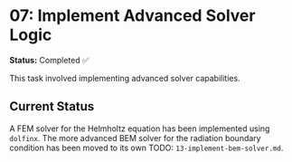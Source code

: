 # 07: Implement Advanced Solver Logic

**Status:** Completed ✅

This task involved implementing advanced solver capabilities.

## Current Status

A FEM solver for the Helmholtz equation has been implemented using `dolfinx`. The more advanced BEM solver for the radiation boundary condition has been moved to its own TODO: `13-implement-bem-solver.md`. 